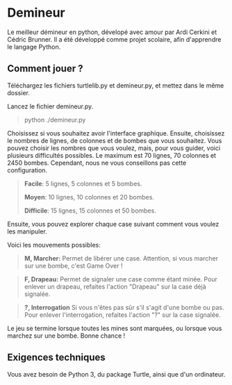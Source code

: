 # Demineur
Le meilleur démineur en python, dévelopé avec amour par Ardi Cerkini et Cédric Brunner. Il a été développé comme projet scolaire, afin d'apprendre le langage Python.

## Comment jouer ?
Téléchargez les fichiers turtlelib.py et demineur.py, et mettez dans le même dossier.

Lancez le fichier demineur.py.

>python ./demineur.py

Choisissez si vous souhaitez avoir l'interface graphique. Ensuite, choisissez le nombres de lignes, de colonnes et de bombes que vous souhaitez.
Vous pouvez choisir les nombres que vous voulez, mais, pour vous guider, voici plusieurs difficultés possibles. Le maximum est 70 lignes, 70 colonnes et 2450 bombes. Cependant, nous ne vous conseillons pas cette configuration.

>**Facile**: 5 lignes, 5 colonnes et 5 bombes.
>
>**Moyen**: 10 lignes, 10 colonnes et 20 bombes.
>
>**Difficile**: 15 lignes, 15 colonnes et 50 bombes.

Ensuite, vous pouvez explorer chaque case suivant comment vous voulez les manipuler.

Voici les mouvements possibles:

>**M, Marcher:**
>Permet de libérer une case. Attention, si vous marcher sur une bombe, c'est Game Over !

>**F, Drapeau:**
>Permet de signaler une case comme étant minée. Pour enlever un drapeau, refaites l'action "Drapeau" sur la case déjà signalée.

>**?, Interrogation**
>Si vous n'êtes pas sûr s'il s'agit d'une bombe ou pas. Pour enlever l'interrogation, refaites l'action "?" sur la case signalée.


Le jeu se termine lorsque toutes les mines sont marquées, ou lorsque vous marchez sur une bombe. Bonne chance !

## Exigences techniques
Vous avez besoin de Python 3, du package Turtle, ainsi que d'un ordinateur.

